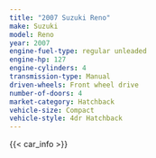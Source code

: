 ```yaml
---
title: "2007 Suzuki Reno"
make: Suzuki
model: Reno
year: 2007
engine-fuel-type: regular unleaded
engine-hp: 127
engine-cylinders: 4
transmission-type: Manual
driven-wheels: Front wheel drive
number-of-doors: 4
market-category: Hatchback
vehicle-size: Compact
vehicle-style: 4dr Hatchback
---
```


{{< car_info >}}

